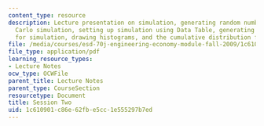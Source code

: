 ```yaml
---
content_type: resource
description: Lecture presentation on simulation, generating random numbers, Monte
  Carlo simulation, setting up simulation using Data Table, generating statistics
  for simulation, drawing histograms, and the cumulative distribution function (CDF).
file: /media/courses/esd-70j-engineering-economy-module-fall-2009/1c610901c86e62fbe5cc1e555297b7ed_MITESD_70Jf09_lec02.pdf
file_type: application/pdf
learning_resource_types:
- Lecture Notes
ocw_type: OCWFile
parent_title: Lecture Notes
parent_type: CourseSection
resourcetype: Document
title: Session Two
uid: 1c610901-c86e-62fb-e5cc-1e555297b7ed
---
```

